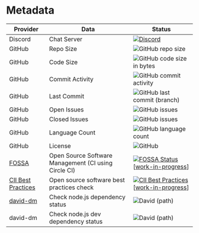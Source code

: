 # Metadata

| Provider                                                                                                        | Data                                                 | Status                                                                                                                                                                                                                                                                                                                                                                                   |
| --------------------------------------------------------------------------------------------------------------- | ---------------------------------------------------- | ---------------------------------------------------------------------------------------------------------------------------------------------------------------------------------------------------------------------------------------------------------------------------------------------------------------------------------------------------------------------------------------- |
| Discord                                                                                                         | Chat Server                                          | [![Discord](https://img.shields.io/discord/611637065913729036)](https://discord.gg/bv5FU8t)                                                                                                                                                                                                                                                                                              |
| GitHub                                                                                                          | Repo Size                                            | ![GitHub repo size](https://img.shields.io/github/repo-size/computer-science-engineering/learning-computer-science)                                                                                                                                                                                                                                                                      |
| GitHub                                                                                                          | Code Size                                            | ![GitHub code size in bytes](https://img.shields.io/github/languages/code-size/computer-science-engineering/learning-computer-science)                                                                                                                                                                                                                                                   |
| GitHub                                                                                                          | Commit Activity                                      | ![GitHub commit activity](https://img.shields.io/github/commit-activity/m/computer-science-engineering/learning-computer-science)                                                                                                                                                                                                                                                        |
| GitHub                                                                                                          | Last Commit                                          | ![GitHub last commit (branch)](https://img.shields.io/github/last-commit/computer-science-engineering/learning-computer-science/main)                                                                                                                                                                                                                                                    |
| GitHub                                                                                                          | Open Issues                                          | ![GitHub issues](https://img.shields.io/github/issues-raw/computer-science-engineering/learning-computer-science)                                                                                                                                                                                                                                                                        |
| GitHub                                                                                                          | Closed Issues                                        | ![GitHub issues](https://img.shields.io/github/issues-closed/computer-science-engineering/learning-computer-science)                                                                                                                                                                                                                                                                     |
| GitHub                                                                                                          | Language Count                                       | ![GitHub language count](https://img.shields.io/github/languages/count/computer-science-engineering/learning-computer-science)                                                                                                                                                                                                                                                           |
| GitHub                                                                                                          | License                                              | ![GitHub](https://img.shields.io/github/license/computer-science-engineering/learning-computer-science)                                                                                                                                                                                                                                                                                  |
| [FOSSA](https://fossa.com/)                                                                                     | Open Source Software Management (CI using Circle CI) | [![FOSSA Status](https://app.fossa.com/api/projects/git%2Bgithub.com%2Fcomputer-science-engineering%2Flearning-computer-science.svg?type=shield)](https://app.fossa.com/projects/git%2Bgithub.com%2Fcomputer-science-engineering%2Flearning-computer-science?ref=badge_shield) [[work-in-progress](https://github.com/computer-science-engineering/learning-computer-science/issues/53)] |
| [CII Best Practices](https://bestpractices.coreinfrastructure.org/en)                                           | Open source software best practices check            | [![CII Best Practices](https://bestpractices.coreinfrastructure.org/projects/4347/badge)](https://bestpractices.coreinfrastructure.org/projects/4347) [[work-in-progress](https://github.com/computer-science-engineering/learning-computer-science/issues/82)]                                                                                                                          |
| [david-dm](https://david-dm.org/computer-science-engineering/learning-computer-science?path=website-react-next) | Check node.js dependency status                      | ![David (path)](https://img.shields.io/david/computer-science-engineering/learning-computer-science?path=website-react-next)                                                                                                                                                                                                                                                             |
| david-dm                                                                                                        | Check node.js dev dependency status                  | ![David (path)](https://img.shields.io/david/computer-science-engineering/learning-computer-science?path=website-react-next&type=dev)                                                                                                                                                                                                                                                    |
